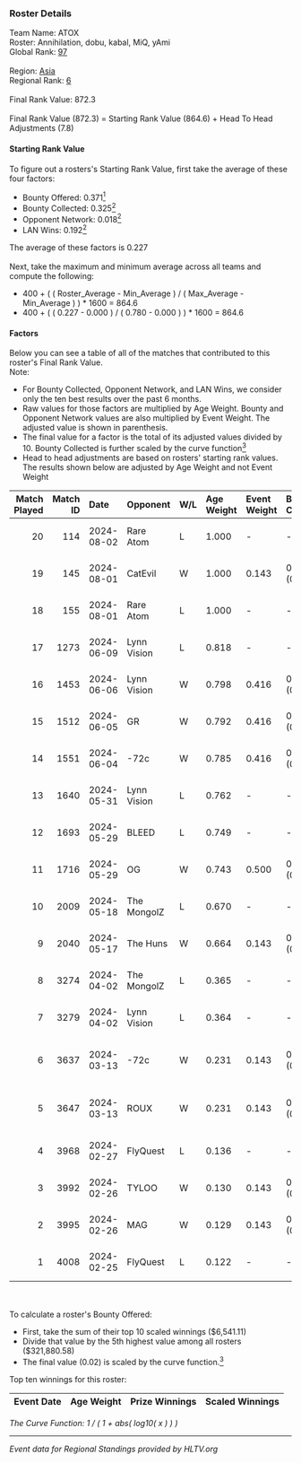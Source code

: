 ### Roster Details<br />
Team Name: ATOX<br />
Roster: Annihilation, dobu, kabal, MiQ, yAmi<br />
Global Rank: [97](../standings_global.md)<br />
<br />
Region: [Asia]( ../standings_asia.md)<br />
Regional Rank: [6]( ../standings_asia.md)<br />
<br />
Final Rank Value:  872.3<br />
<br />
Final Rank Value (872.3) = Starting Rank Value (864.6) + Head To Head Adjustments (7.8)<br />

#### Starting Rank Value<br />
To figure out a rosters's Starting Rank Value, first take the average of these four factors:<br />
- Bounty Offered: 0.371[<sup>1</sup>](#table2)
- Bounty Collected: 0.325[<sup>2</sup>](#table1)
- Opponent Network: 0.018[<sup>2</sup>](#table1)
- LAN Wins: 0.192[<sup>2</sup>](#table1)

The average of these factors is 0.227<br />
<br />
Next, take the maximum and minimum average across all teams and compute the following:<br />
- 400 + ( ( Roster_Average - Min_Average ) / ( Max_Average - Min_Average ) ) * 1600 = 864.6
- 400 + ( ( 0.227 - 0.000 ) / ( 0.780 - 0.000 ) ) * 1600 = 864.6


#### Factors<br />
Below you can see a table of all of the matches that contributed to this roster's Final Rank Value.<br />
Note:<br />

- For Bounty Collected, Opponent Network, and LAN Wins, we consider only the ten best results over the past 6 months.
- Raw values for those factors are multiplied by Age Weight. Bounty and Opponent Network values are also multiplied by Event Weight. The adjusted value is shown in parenthesis.
- The final value for a factor is the total of its adjusted values divided by 10. Bounty Collected is further scaled by the curve function[<sup>3</sup>](#curveFunction)
- Head to head adjustments are based on rosters' starting rank values. The results shown below are adjusted by Age Weight and not Event Weight
<span id="table1"></span><br />


| Match Played | Match ID | Date       | Opponent    | W/L | Age Weight | Event Weight | Bounty Collected | Opponent Network | LAN Wins  | H2H Adj. | Roster                                |
| -: | -: | :- | :- | :- | :- | :- | :- | :- | :- | -: | :- |
|           20 |      114 | 2024-08-02 | Rare Atom   | L   | 1.000      | -            | -                | -                | -         |   -14.23 | Annihilation, dobu, kabal, MiQ, yAmi  |
|           19 |      145 | 2024-08-01 | CatEvil     | W   | 1.000      | 0.143        | 0.000 (0.000)    | 0.235 (0.034)    | 0 (0.000) |     6.56 | Annihilation, dobu, kabal, MiQ, yAmi  |
|           18 |      155 | 2024-08-01 | Rare Atom   | L   | 1.000      | -            | -                | -                | -         |   -14.47 | Annihilation, dobu, kabal, MiQ, yAmi  |
|           17 |     1273 | 2024-06-09 | Lynn Vision | L   | 0.818      | -            | -                | -                | -         |    -7.74 | Annihilation, dobu, kabal, MiQ, Zesta |
|           16 |     1453 | 2024-06-06 | Lynn Vision | W   | 0.798      | 0.416        | 0.086 (0.029)    | 0.187 (0.062)    | 0 (0.000) |    17.82 | Annihilation, dobu, kabal, MiQ, Zesta |
|           15 |     1512 | 2024-06-05 | GR          | W   | 0.792      | 0.416        | 0.008 (0.003)    | 0.074 (0.024)    | 0 (0.000) |     5.82 | Annihilation, dobu, kabal, MiQ, Zesta |
|           14 |     1551 | 2024-06-04 | -72c        | W   | 0.785      | 0.416        | 0.003 (0.001)    | 0.039 (0.013)    | 0 (0.000) |     5.35 | Annihilation, dobu, kabal, MiQ, Zesta |
|           13 |     1640 | 2024-05-31 | Lynn Vision | L   | 0.762      | -            | -                | -                | -         |    -6.67 | Annihilation, dobu, kabal, MiQ, Zesta |
|           12 |     1693 | 2024-05-29 | BLEED       | L   | 0.749      | -            | -                | -                | -         |    -1.44 | Annihilation, dobu, kabal, MiQ, Zesta |
|           11 |     1716 | 2024-05-29 | OG          | W   | 0.743      | 0.500        | 0.138 (0.051)    | 0.124 (0.046)    | 1 (0.743) |    16.88 | Annihilation, dobu, kabal, MiQ, Zesta |
|           10 |     2009 | 2024-05-18 | The MongolZ | L   | 0.670      | -            | -                | -                | -         |    -0.07 | Annihilation, dobu, kabal, MiQ, Zesta |
|            9 |     2040 | 2024-05-17 | The Huns    | W   | 0.664      | 0.143        | 0.000 (0.000)    | 0.002 (0.000)    | 1 (0.664) |     1.37 | Annihilation, dobu, kabal, MiQ, Zesta |
|            8 |     3274 | 2024-04-02 | The MongolZ | L   | 0.365      | -            | -                | -                | -         |    -0.03 | Annihilation, dobu, kabal, MiQ, Zesta |
|            7 |     3279 | 2024-04-02 | Lynn Vision | L   | 0.364      | -            | -                | -                | -         |    -2.95 | Annihilation, dobu, kabal, MiQ, Zesta |
|            6 |     3637 | 2024-03-13 | -72c        | W   | 0.231      | 0.143        | 0.000 (0.000)    | 0.009 (0.000)    | 0 (0.000) |     0.51 | dobu, FlyNN, kabal, MiQ, Zesta        |
|            5 |     3647 | 2024-03-13 | ROUX        | W   | 0.231      | 0.143        | 0.000 (0.000)    | 0.000 (0.000)    | 0 (0.000) |     0.50 | dobu, FlyNN, kabal, MiQ, Zesta        |
|            4 |     3968 | 2024-02-27 | FlyQuest    | L   | 0.136      | -            | -                | -                | -         |    -0.71 | AccuracyTG, dobu, kabal, MiQ, Zesta   |
|            3 |     3992 | 2024-02-26 | TYLOO       | W   | 0.130      | 0.143        | 0.019 (0.000)    | 0.089 (0.002)    | 1 (0.130) |     1.48 | AccuracyTG, dobu, kabal, MiQ, Zesta   |
|            2 |     3995 | 2024-02-26 | MAG         | W   | 0.129      | 0.143        | 0.000 (0.000)    | 0.006 (0.000)    | 1 (0.129) |     0.43 | AccuracyTG, dobu, kabal, MiQ, Zesta   |
|            1 |     4008 | 2024-02-25 | FlyQuest    | L   | 0.122      | -            | -                | -                | -         |    -0.64 | AccuracyTG, dobu, kabal, MiQ, Zesta   |

<br />
<span id="table2"></span><br />
To calculate a roster's Bounty Offered:<br />

- First, take the sum of their top 10 scaled winnings ($6,541.11)
- Divide that value by the 5th highest value among all rosters ($321,880.58)
- The final value (0.02) is scaled by the curve function.[<sup>3</sup>](#curveFunction)

Top ten winnings for this roster:<br />

| Event Date | Age Weight | Prize Winnings | Scaled Winnings |
| :- | -: | :- | :- |


<span id="curveFunction"></span>_The Curve Function: 1 / ( 1 + abs( log10( x ) ) )_<br />

---
_Event data for Regional Standings provided by HLTV.org_<br />
